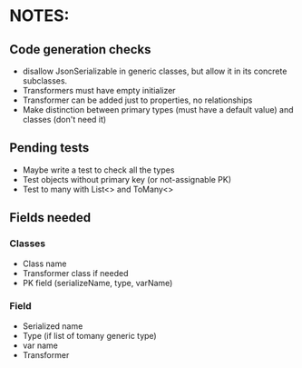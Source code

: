 # NOTES:

## Code generation checks
- disallow JsonSerializable in generic classes, but allow it in its concrete subclasses.
- Transformers must have empty initializer
- Transformer can be added just to properties, no relationships
- Make distinction between primary types (must have a default value) and classes (don't need it)

## Pending tests
- Maybe write a test to check all the types
- Test objects without primary key (or not-assignable PK)
- Test to many with List<> and ToMany<>

## Fields needed
### Classes
- Class name
- Transformer class if needed
- PK field (serializeName, type, varName)

### Field
- Serialized name
- Type (if list of tomany generic type)
- var name
- Transformer
